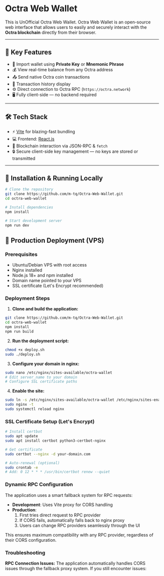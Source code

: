 # Octra Web Wallet

This is UnOfficial Octra Web Wallet.
Octra Web Wallet is an open-source web interface that allows users to easily and securely interact with the **Octra blockchain** directly from their browser.

---

## 🚀 Key Features

- 🔐 Import wallet using **Private Key** or **Mnemonic Phrase**
- 💰 View real-time balance from any Octra address
- 📤 Send native Octra coin transactions
- 📄 Transaction history display
- ⚙️ Direct connection to Octra RPC (`https://octra.network`)
- 🖥️ Fully client-side — no backend required

---

## 🛠️ Tech Stack

- ⚡ [Vite](https://vitejs.dev/) for blazing-fast bundling
- 💻 Frontend: [React.js](https://reactjs.org/)
- 🔗 Blockchain interaction via JSON-RPC & `fetch`
- 🔒 Secure client-side key management — no keys are stored or transmitted

---

## 🧪 Installation & Running Locally

```bash
# Clone the repository
git clone https://github.com/m-tq/Octra-Web-Wallet.git
cd octra-web-wallet

# Install dependencies
npm install

# Start development server
npm run dev

```

## 🚀 Production Deployment (VPS)

### Prerequisites
- Ubuntu/Debian VPS with root access
- Nginx installed
- Node.js 18+ and npm installed
- Domain name pointed to your VPS
- SSL certificate (Let's Encrypt recommended)

### Deployment Steps

1. **Clone and build the application:**
```bash
git clone https://github.com/m-tq/Octra-Web-Wallet.git
cd octra-web-wallet
npm install
npm run build
```

2. **Run the deployment script:**
```bash
chmod +x deploy.sh
sudo ./deploy.sh
```

3. **Configure your domain in nginx:**
```bash
sudo nano /etc/nginx/sites-available/octra-wallet
# Edit server_name to your domain
# Configure SSL certificate paths
```

4. **Enable the site:**
```bash
sudo ln -s /etc/nginx/sites-available/octra-wallet /etc/nginx/sites-enabled/
sudo nginx -t
sudo systemctl reload nginx
```

### SSL Certificate Setup (Let's Encrypt)

```bash
# Install certbot
sudo apt update
sudo apt install certbot python3-certbot-nginx

# Get certificate
sudo certbot --nginx -d your-domain.com

# Auto-renewal (optional)
sudo crontab -e
# Add: 0 12 * * * /usr/bin/certbot renew --quiet
```

### Dynamic RPC Configuration

The application uses a smart fallback system for RPC requests:
- **Development**: Uses Vite proxy for CORS handling
- **Production**: 
  1. First tries direct request to RPC provider
  2. If CORS fails, automatically falls back to nginx proxy
  3. Users can change RPC providers seamlessly through the UI

This ensures maximum compatibility with any RPC provider, regardless of their CORS configuration.

### Troubleshooting

**RPC Connection Issues:**
The application automatically handles CORS issues through the fallback proxy system. If you still encounter issues:
